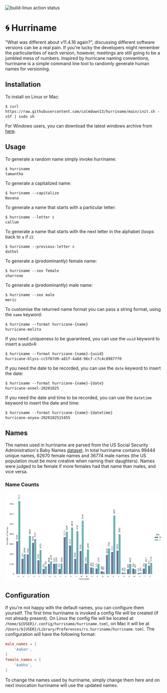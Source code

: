 ![build-linux action status](https://github.com/calmdown13/hurriname/workflows/Continuous%20Integration/badge.svg)

# 🌀 Hurriname
"What was different about v11.4.16 again?", discussing different software versions can be a real pain. If you're lucky the developers might remember the particularities of each version, however, meetings are still going to be a jumbled mess of numbers. Inspired by hurricane naming conventions, hurriname is a simple command line tool to randomly generate human names for versioning.

## Installation
To install on Linux or Mac:
```
$ curl https://raw.githubusercontent.com/calmdown13/hurriname/main/init.sh -sSf | sudo sh
```
For Windows users, you can download the latest windows archive from [here](https://github.com/calmdown13/hurriname/releases/).

## Usage
To generate a random name simply invoke hurriname:
```
$ hurriname
tamantha
```
To generate a capitalized name:
```
$ hurriname --capitalize
Navana
```
To generate a name that starts with a particular letter:
```
$ hurriname --letter c
callum
```
To generate a name that starts with the next letter in the alphabet (loops back to `a` if `z`):
```
$ hurriname --previous-letter c
dathol
```
To generate a (predominantly) female name:
```
$ hurriname --sex female
sharrone
```
To generate a (predominantly) male name:
```
$ hurriname --sex male
meric
```
To customise the returned name format you can pass a string format, using the `name` keyword:
```
$ hurriname --format hurricane-{name}
hurricane-melita
```
If you need uniqueness to be guaranteed, you can use the `uuid` keyword to insert a uuidv4:
```
$ hurriname --format hurricane-{name}-{uuid}
hurricane-blyss-cc5f67d9-a81f-4a8d-96cf-c7c4c8987ff0
```
If you need the date to be recorded, you can use the `date` keyword to insert the date:
```
$ hurriname --format hurricane-{name}-{date}
hurricane-annel-20201025
```
If you need the date and time to be recorded, you can use the `datetime` keyword to insert the date and time:
```
$ hurriname --format hurricane-{name}-{datetime}
hurricane-anyea-2020102515455
```

## Names
The names used in hurriname are parsed from the US Social Security Administration's Baby Names [dataset](https://catalog.data.gov/dataset/baby-names-from-social-security-card-applications-national-level-data). In total hurriname contains 99444 unique names, 62670 female names and 36774 male names (the US population must be more creative when naming their daughters). Names were judged to be female if more females had that name than males, and vice versa.

### Name Counts
![image not available](https://raw.githubusercontent.com/calmdown13/hurriname/main/docs/name_counts.png "name counts")

## Configuration
If you're not happy with the default names, you can configure them yourself. The first time hurriname is invoked a config file will be created (if not already present). On Linux the config file will be located at `/home/${USER}/.config/hurriname/hurriname.toml`, on Mac it will be at `/Users/${USER}/Library/Preferences/rs.hurriname/hurriname.toml`. The configuration will have the following format:
```toml
male_names = [
    'Aaban',
]
female_names = [
    'Aabha',
]
```
To change the names used by hurriname, simply change them here and on next invocation hurriname will use the updated names.
